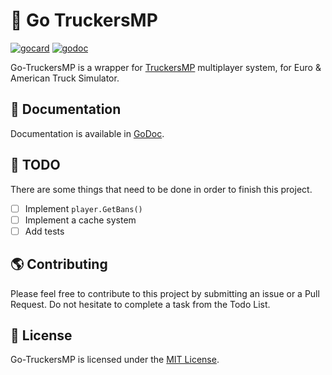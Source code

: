 # 🚚 Go TruckersMP
[![gocard]][gocard-url] <!-- goreportcard.com -->
[![godoc]][godoc-url] <!-- goreportcard.com -->

Go-TruckersMP is a wrapper for [TruckersMP](https://truckersmp.com) multiplayer system, for Euro & American Truck Simulator.

## 📁 Documentation
Documentation is available in [GoDoc](https://godoc.org/github.com/sergivb01/go-truckersmp).

## 📃 TODO
There are some things that need to be done in order to finish this project.
 * [ ] Implement `player.GetBans()`
 * [ ] Implement a cache system
 * [ ] Add tests

## 🌎 Contributing
Please feel free to contribute to this project by submitting an issue or a Pull Request. Do not hesitate to complete a task from the Todo List.

## 📖 License
Go-TruckersMP is licensed under the [MIT License](LICENSE).

[gocard]: https://goreportcard.com/badge/github.com/sergivb01/go-truckersmp
[gocard-url]: https://goreportcard.com/report/github.com/sergivb01/go-truckersmp

[godoc]: https://godoc.org/github.com/sergivb01/go-truckersmp?status.svg
[godoc-url]: https://godoc.org/github.com/sergivb01/go-truckersmp
